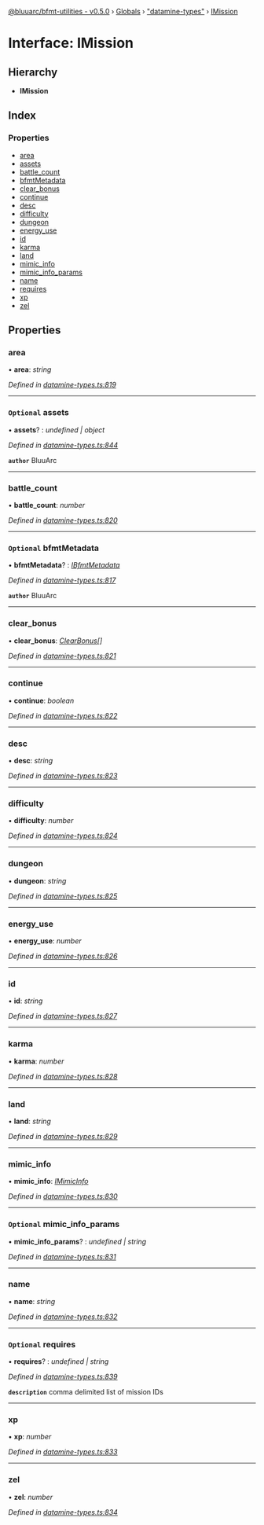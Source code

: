 [@bluuarc/bfmt-utilities - v0.5.0](../README.md) › [Globals](../globals.md) › ["datamine-types"](../modules/_datamine_types_.md) › [IMission](_datamine_types_.imission.md)

# Interface: IMission

## Hierarchy

* **IMission**

## Index

### Properties

* [area](_datamine_types_.imission.md#area)
* [assets](_datamine_types_.imission.md#optional-assets)
* [battle_count](_datamine_types_.imission.md#battle_count)
* [bfmtMetadata](_datamine_types_.imission.md#optional-bfmtmetadata)
* [clear_bonus](_datamine_types_.imission.md#clear_bonus)
* [continue](_datamine_types_.imission.md#continue)
* [desc](_datamine_types_.imission.md#desc)
* [difficulty](_datamine_types_.imission.md#difficulty)
* [dungeon](_datamine_types_.imission.md#dungeon)
* [energy_use](_datamine_types_.imission.md#energy_use)
* [id](_datamine_types_.imission.md#id)
* [karma](_datamine_types_.imission.md#karma)
* [land](_datamine_types_.imission.md#land)
* [mimic_info](_datamine_types_.imission.md#mimic_info)
* [mimic_info_params](_datamine_types_.imission.md#optional-mimic_info_params)
* [name](_datamine_types_.imission.md#name)
* [requires](_datamine_types_.imission.md#optional-requires)
* [xp](_datamine_types_.imission.md#xp)
* [zel](_datamine_types_.imission.md#zel)

## Properties

###  area

• **area**: *string*

*Defined in [datamine-types.ts:819](https://github.com/BluuArc/bfmt-utilities/blob/master/src/datamine-types.ts#L819)*

___

### `Optional` assets

• **assets**? : *undefined | object*

*Defined in [datamine-types.ts:844](https://github.com/BluuArc/bfmt-utilities/blob/master/src/datamine-types.ts#L844)*

**`author`** BluuArc

___

###  battle_count

• **battle_count**: *number*

*Defined in [datamine-types.ts:820](https://github.com/BluuArc/bfmt-utilities/blob/master/src/datamine-types.ts#L820)*

___

### `Optional` bfmtMetadata

• **bfmtMetadata**? : *[IBfmtMetadata](_datamine_types_.ibfmtmetadata.md)*

*Defined in [datamine-types.ts:817](https://github.com/BluuArc/bfmt-utilities/blob/master/src/datamine-types.ts#L817)*

**`author`** BluuArc

___

###  clear_bonus

• **clear_bonus**: *[ClearBonus](../modules/_datamine_types_.md#clearbonus)[]*

*Defined in [datamine-types.ts:821](https://github.com/BluuArc/bfmt-utilities/blob/master/src/datamine-types.ts#L821)*

___

###  continue

• **continue**: *boolean*

*Defined in [datamine-types.ts:822](https://github.com/BluuArc/bfmt-utilities/blob/master/src/datamine-types.ts#L822)*

___

###  desc

• **desc**: *string*

*Defined in [datamine-types.ts:823](https://github.com/BluuArc/bfmt-utilities/blob/master/src/datamine-types.ts#L823)*

___

###  difficulty

• **difficulty**: *number*

*Defined in [datamine-types.ts:824](https://github.com/BluuArc/bfmt-utilities/blob/master/src/datamine-types.ts#L824)*

___

###  dungeon

• **dungeon**: *string*

*Defined in [datamine-types.ts:825](https://github.com/BluuArc/bfmt-utilities/blob/master/src/datamine-types.ts#L825)*

___

###  energy_use

• **energy_use**: *number*

*Defined in [datamine-types.ts:826](https://github.com/BluuArc/bfmt-utilities/blob/master/src/datamine-types.ts#L826)*

___

###  id

• **id**: *string*

*Defined in [datamine-types.ts:827](https://github.com/BluuArc/bfmt-utilities/blob/master/src/datamine-types.ts#L827)*

___

###  karma

• **karma**: *number*

*Defined in [datamine-types.ts:828](https://github.com/BluuArc/bfmt-utilities/blob/master/src/datamine-types.ts#L828)*

___

###  land

• **land**: *string*

*Defined in [datamine-types.ts:829](https://github.com/BluuArc/bfmt-utilities/blob/master/src/datamine-types.ts#L829)*

___

###  mimic_info

• **mimic_info**: *[IMimicInfo](_datamine_types_.imimicinfo.md)*

*Defined in [datamine-types.ts:830](https://github.com/BluuArc/bfmt-utilities/blob/master/src/datamine-types.ts#L830)*

___

### `Optional` mimic_info_params

• **mimic_info_params**? : *undefined | string*

*Defined in [datamine-types.ts:831](https://github.com/BluuArc/bfmt-utilities/blob/master/src/datamine-types.ts#L831)*

___

###  name

• **name**: *string*

*Defined in [datamine-types.ts:832](https://github.com/BluuArc/bfmt-utilities/blob/master/src/datamine-types.ts#L832)*

___

### `Optional` requires

• **requires**? : *undefined | string*

*Defined in [datamine-types.ts:839](https://github.com/BluuArc/bfmt-utilities/blob/master/src/datamine-types.ts#L839)*

**`description`** comma delimited list of mission IDs

___

###  xp

• **xp**: *number*

*Defined in [datamine-types.ts:833](https://github.com/BluuArc/bfmt-utilities/blob/master/src/datamine-types.ts#L833)*

___

###  zel

• **zel**: *number*

*Defined in [datamine-types.ts:834](https://github.com/BluuArc/bfmt-utilities/blob/master/src/datamine-types.ts#L834)*
